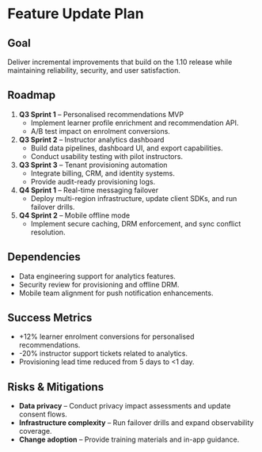 # Feature Update Plan

## Goal
Deliver incremental improvements that build on the 1.10 release while maintaining reliability, security, and user satisfaction.

## Roadmap
1. **Q3 Sprint 1** – Personalised recommendations MVP
   - Implement learner profile enrichment and recommendation API.
   - A/B test impact on enrolment conversions.
2. **Q3 Sprint 2** – Instructor analytics dashboard
   - Build data pipelines, dashboard UI, and export capabilities.
   - Conduct usability testing with pilot instructors.
3. **Q3 Sprint 3** – Tenant provisioning automation
   - Integrate billing, CRM, and identity systems.
   - Provide audit-ready provisioning logs.
4. **Q4 Sprint 1** – Real-time messaging failover
   - Deploy multi-region infrastructure, update client SDKs, and run failover drills.
5. **Q4 Sprint 2** – Mobile offline mode
   - Implement secure caching, DRM enforcement, and sync conflict resolution.

## Dependencies
- Data engineering support for analytics features.
- Security review for provisioning and offline DRM.
- Mobile team alignment for push notification enhancements.

## Success Metrics
- +12% learner enrolment conversions for personalised recommendations.
- -20% instructor support tickets related to analytics.
- Provisioning lead time reduced from 5 days to <1 day.

## Risks & Mitigations
- **Data privacy** – Conduct privacy impact assessments and update consent flows.
- **Infrastructure complexity** – Run failover drills and expand observability coverage.
- **Change adoption** – Provide training materials and in-app guidance.
